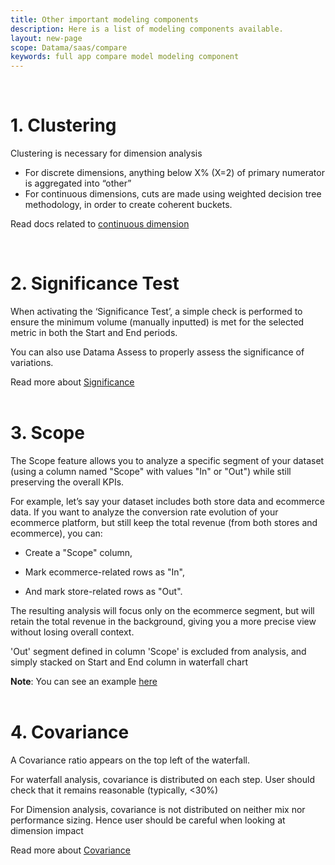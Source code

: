 ```yaml
---
title: Other important modeling components
description: Here is a list of modeling components available.
layout: new-page
scope: Datama/saas/compare
keywords: full app compare model modeling component
---
```



<br>

# 1. Clustering

Clustering is necessary for dimension analysis
* For discrete dimensions, anything below X% (X=2) of primary numerator is aggregated into “other”
* For continuous dimensions, cuts are made using weighted decision tree methodology, in order to create coherent buckets.

Read docs related to [continuous dimension]({{site.url}}/{{site.baseurl}}/core_app/new/interface/homepage/get_inspired/marketing_continuous.html)

<br>

# 2. Significance Test

When activating the ‘Significance Test’, a simple check is performed to ensure the minimum volume (manually inputted) is met for the selected metric in both the Start and End periods.

You can also use Datama Assess to properly assess the significance of variations.

<div class="info-box">
  Read more about <a href="{{site.url}}/{{site.baseurl}}/core_app/new/compare/interface/subheader/settings.html#233-significance-test">Significance</a>
</div>

<br>

# 3. Scope

The Scope feature allows you to analyze a specific segment of your dataset (using a column named "Scope" with values "In" or "Out") while still preserving the overall KPIs.

For example, let’s say your dataset includes both store data and ecommerce data. If you want to analyze the conversion rate evolution of your ecommerce platform, but still keep the total revenue (from both stores and ecommerce), you can:

- Create a "Scope" column,

- Mark ecommerce-related rows as "In",

- And mark store-related rows as "Out".

The resulting analysis will focus only on the ecommerce segment, but will retain the total revenue in the background, giving you a more precise view without losing overall context.

'Out' segment defined in column 'Scope' is excluded from analysis, and simply stacked on Start and End column in waterfall chart

<div class="info-box">
  <strong>Note</strong>: You can see an example 
  <a href="{{site.url}}/{{site.baseurl}}/core_app/new/interface/homepage/get_inspired/marketing_scope.html">here</a>
</div>

<br>

# 4. Covariance

A Covariance ratio appears on the top left of the waterfall.

For waterfall analysis, covariance is distributed on each step. User should check that it remains reasonable (typically, <30%)

For Dimension analysis, covariance is not distributed on neither mix nor performance sizing. Hence user should be careful when looking at dimension impact

<div class="info-box">
  Read more about <a href="{{site.url}}/{{site.baseurl}}/core_app/compare/model/waterfall/covariance.html">Covariance</a>
</div>


<br>